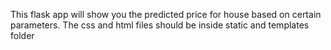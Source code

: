 This flask app will show you the predicted price for house based on certain parameters.
The css and html files should be inside static and templates folder
